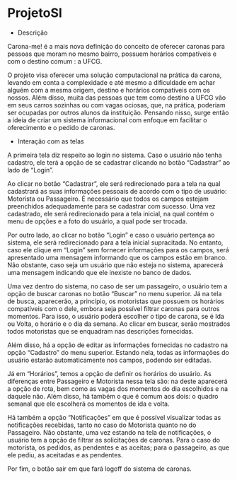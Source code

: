 # ProjetoSI

- Descrição

Carona-me! é a mais nova definição do conceito de oferecer caronas para pessoas que moram no mesmo bairro, possuem horários compatíveis e com o destino comum : a UFCG.

O projeto visa oferecer uma solução computacional na prática da carona, levando em conta a complexidade e até mesmo a dificuldade em achar alguém com a mesma origem, destino e horários compatíveis com os nossos. Além disso, muita das pessoas que tem como destino a UFCG vão em seus carros sozinhas ou com vagas ociosas, que, na prática, poderiam ser ocupadas por outros alunos da instituição. 
Pensando nisso, surge então a ideia de criar um sistema informacional com enfoque em facilitar o oferecimento e o pedido de caronas. 


- Interação com as telas

A primeira tela diz respeito ao login no sistema. Caso o usuário não tenha cadastro, ele terá a opção de se cadastrar clicando no botão “Cadastrar” ao lado de “Login”.

Ao clicar no botão “Cadastrar”, ele será redirecionado para a tela na qual cadastrará as suas informações pessoais de acordo com o tipo de usuário: Motorista ou Passageiro. É necessário que todos os campos estejam preenchidos adequadamente para se cadastrar com sucesso. Uma vez cadastrado, ele será redirecionado para a tela inicial, na qual contém o menu de opções e a foto do usuário, a qual pode ser trocada.

Por outro lado, ao clicar no botão “Login” e caso o usuário pertença ao sistema, ele será redirecionado para a tela inicial supracitada. No entanto, caso ele clique em “Login” sem fornecer informações para os campos, será apresentado uma mensagem informando que os campos estão em branco. Não obstante, caso seja um usuário que não esteja no sistema, aparecerá uma mensagem indicando que ele inexiste no banco de dados. 

Uma vez dentro do sistema, no caso de ser um passageiro, o usuário tem a opção de buscar caronas no botão “Buscar” no menu superior. Já na tela de busca, aparecerão, a princípio, os motoristas que possuem os horários compatíveis com o dele, embora seja possível filtrar caronas para outros momentos. Para isso, o usuário poderá escolher o tipo de carona, se é Ida ou Volta, o horário e o dia da semana. Ao clicar em buscar, serão mostrados todos motoristas que se enquadram nas descrições fornecidas.

Além disso, há a opção de editar as informações fornecidas no cadastro na opção “Cadastro” do menu superior. Estando nela, todas as informações do usuário estarão automaticamente nos campos, podendo ser editadas.

Já em “Horários”, temos a opção de definir os horários do usuário. As diferenças entre Passageiro e Motorista nessa tela são: na deste aparecerá a opção de rota, bem como as vagas dos momentos do dia escolhidos e na daquele não. Além disso, há também o que é comum aos dois: o quadro semanal que ele escolherá os momentos de ida e volta.

Há também a opção “Notificações” em que é possível visualizar todas as notificações recebidas, tanto no caso do Motorista quanto no do Passageiro. Não obstante, uma vez estando na tela de notificações, o usuário tem a opção de filtrar as solicitações de caronas. Para o caso do motorista, os pedidos, as pendentes e as aceitas; para o passageiro, as que ele pediu, as aceitadas e as pendentes. 

Por fim, o botão sair em que fará logoff do sistema de caronas.
